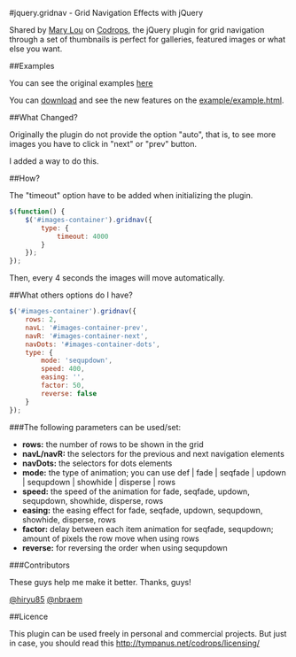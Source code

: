 #jquery.gridnav - Grid Navigation Effects with jQuery

Shared by [Mary Lou](https://twitter.com/crnacura) on [Codrops](http://tympanus.net/codrops/), the jQuery plugin for grid navigation through a set of thumbnails is perfect for galleries, featured images or what else you want.

##Examples

You can see the original examples [here](http://tympanus.net/codrops/2011/06/09/grid-navigation-effects/)

You can [download](https://github.com/douglasmiranda/jquery.gridnav/archive/master.zip) and see the new features on the [example/example.html](https://github.com/douglasmiranda/jquery.gridnav/blob/master/example/example.html).

##What Changed?

Originally the plugin do not provide the option "auto", that is, to see more images you have to click in "next" or "prev" button.

I added a way to do this.

##How?

The "timeout" option have to be added when initializing the plugin.

```javascript
$(function() {
    $('#images-container').gridnav({
        type: {
            timeout: 4000
        }
    });
});
```

Then, every 4 seconds the images will move automatically.

##What others options do I have?

```javascript
$('#images-container').gridnav({
    rows: 2,
    navL: '#images-container-prev',
    navR: '#images-container-next',
    navDots: '#images-container-dots',
    type: {
        mode: 'sequpdown',
        speed: 400,
        easing: '',
        factor: 50,
        reverse: false
    }
});
```

###The following parameters can be used/set:

* __rows:__ the number of rows to be shown in the grid
* __navL/navR:__ the selectors for the previous and next navigation elements
* __navDots:__ the selectors for dots elements
* __mode:__ the type of animation; you can use def | fade | seqfade | updown | sequpdown | showhide | disperse | rows
* __speed:__ the speed of the animation for fade, seqfade, updown, sequpdown, showhide, disperse, rows
* __easing:__ the easing effect for fade, seqfade, updown, sequpdown, showhide, disperse, rows
* __factor:__ delay between each item animation for seqfade, sequpdown; amount of pixels the row move when using rows
* __reverse:__ for reversing the order when using sequpdown


###Contributors

These guys help me make it better. Thanks, guys!

[@hiryu85](https://github.com/hiryu85)
[@nbraem](https://github.com/nbraem)

##Licence

This plugin can be used freely in personal and commercial projects. But just in case, you should read this http://tympanus.net/codrops/licensing/